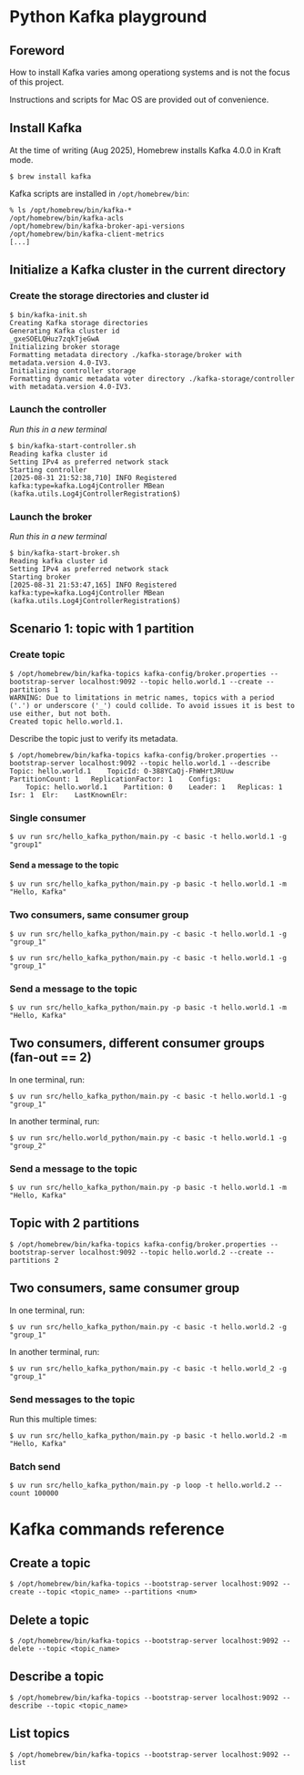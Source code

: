 # Python Kafka playground

## Foreword

How to install Kafka varies among operationg systems and is not the focus of this project.

Instructions and scripts for Mac OS are provided out of convenience.

## Install Kafka

At the time of writing (Aug 2025), Homebrew installs Kafka 4.0.0 in Kraft mode.

```shell
$ brew install kafka
```

Kafka scripts are installed in `/opt/homebrew/bin`:

```shell
% ls /opt/homebrew/bin/kafka-*
/opt/homebrew/bin/kafka-acls
/opt/homebrew/bin/kafka-broker-api-versions
/opt/homebrew/bin/kafka-client-metrics
[...]
```

## Initialize a Kafka cluster in the current directory

### Create the storage directories and cluster id

```shell
$ bin/kafka-init.sh
Creating Kafka storage directories
Generating Kafka cluster id
_gxeSOELQHuz7zqkTjeGwA
Initializing broker storage
Formatting metadata directory ./kafka-storage/broker with metadata.version 4.0-IV3.
Initializing controller storage
Formatting dynamic metadata voter directory ./kafka-storage/controller with metadata.version 4.0-IV3.
```

### Launch the controller

*Run this in a new terminal*

```shell
$ bin/kafka-start-controller.sh
Reading kafka cluster id
Setting IPv4 as preferred network stack
Starting controller
[2025-08-31 21:52:38,710] INFO Registered kafka:type=kafka.Log4jController MBean (kafka.utils.Log4jControllerRegistration$)
```

### Launch the broker

*Run this in a new terminal*

```shell
$ bin/kafka-start-broker.sh
Reading kafka cluster id
Setting IPv4 as preferred network stack
Starting broker
[2025-08-31 21:53:47,165] INFO Registered kafka:type=kafka.Log4jController MBean (kafka.utils.Log4jControllerRegistration$)
```

## Scenario 1: topic with 1 partition

### Create topic

```shell
$ /opt/homebrew/bin/kafka-topics kafka-config/broker.properties --bootstrap-server localhost:9092 --topic hello.world.1 --create --partitions 1
WARNING: Due to limitations in metric names, topics with a period ('.') or underscore ('_') could collide. To avoid issues it is best to use either, but not both.
Created topic hello.world.1.
```

Describe the topic just to verify its metadata.

```shell
$ /opt/homebrew/bin/kafka-topics kafka-config/broker.properties --bootstrap-server localhost:9092 --topic hello.world.1 --describe
Topic: hello.world.1	TopicId: O-388YCaQj-FhWHrtJRUuw	PartitionCount: 1	ReplicationFactor: 1	Configs:
	Topic: hello.world.1	Partition: 0	Leader: 1	Replicas: 1	Isr: 1	Elr: 	LastKnownElr:
```

### Single consumer

```shell
$ uv run src/hello_kafka_python/main.py -c basic -t hello.world.1 -g "group1"
```

#### Send a message to the topic

```shell
$ uv run src/hello_kafka_python/main.py -p basic -t hello.world.1 -m "Hello, Kafka"
```

### Two consumers, same consumer group

```shell
$ uv run src/hello_kafka_python/main.py -c basic -t hello.world.1 -g "group_1"
```

```shell
$ uv run src/hello_kafka_python/main.py -c basic -t hello.world.1 -g "group_1"
```

### Send a message to the topic

```shell
$ uv run src/hello_kafka_python/main.py -p basic -t hello.world.1 -m "Hello, Kafka"
```

## Two consumers, different consumer groups (fan-out == 2)

In one terminal, run:
```shell
$ uv run src/hello_kafka_python/main.py -c basic -t hello.world.1 -g "group_1"
```

In another terminal, run:
```shell
$ uv run src/hello.world_python/main.py -c basic -t hello.world.1 -g "group_2"
```

### Send a message to the topic

```shell
$ uv run src/hello_kafka_python/main.py -p basic -t hello.world.1 -m "Hello, Kafka"
```

## Topic with 2 partitions

```shell
$ /opt/homebrew/bin/kafka-topics kafka-config/broker.properties --bootstrap-server localhost:9092 --topic hello.world.2 --create --partitions 2
```

## Two consumers, same consumer group

In one terminal, run:
```shell
$ uv run src/hello_kafka_python/main.py -c basic -t hello.world.2 -g "group_1"
```

In another terminal, run:
```shell
$ uv run src/hello_kafka_python/main.py -c basic -t hello.world_2 -g "group_1"
```

### Send messages to the topic

Run this multiple times:

```shell
$ uv run src/hello_kafka_python/main.py -p basic -t hello.world.2 -m "Hello, Kafka"
```

### Batch send

```shell
$ uv run src/hello_kafka_python/main.py -p loop -t hello.world.2 --count 100000
```

# Kafka commands reference

## Create a topic

```shell
$ /opt/homebrew/bin/kafka-topics --bootstrap-server localhost:9092 --create --topic <topic_name> --partitions <num>
```

## Delete a topic

```shell
$ /opt/homebrew/bin/kafka-topics --bootstrap-server localhost:9092 --delete --topic <topic_name>
```

## Describe a topic

```shell
$ /opt/homebrew/bin/kafka-topics --bootstrap-server localhost:9092 --describe --topic <topic_name>
```

 ## List topics

```shell
$ /opt/homebrew/bin/kafka-topics --bootstrap-server localhost:9092 --list
```
